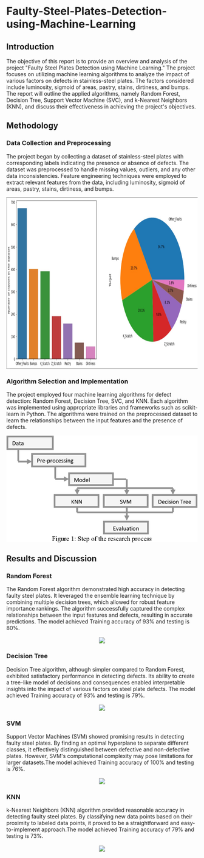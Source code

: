 # Faulty-Steel-Plates-Detection-using-Machine-Learning
## Introduction
The objective of this report is to provide an overview and analysis of the project "Faulty Steel Plates Detection using Machine Learning." The project focuses on utilizing machine learning algorithms to analyze the impact of various factors on defects in stainless-steel plates. The factors considered include luminosity, sigmoid of areas, pastry, stains, dirtiness, and bumps. The report will outline the applied algorithms, namely Random Forest, Decision Tree, Support Vector Machine (SVC), and k-Nearest Neighbors (KNN), and discuss their effectiveness in achieving the project's objectives.

## Methodology
### Data Collection and Preprocessing
The project began by collecting a dataset of stainless-steel plates with corresponding labels indicating the presence or absence of defects. The dataset was preprocessed to handle missing values, outliers, and any other data inconsistencies. Feature engineering techniques were employed to extract relevant features from the data, including luminosity, sigmoid of areas, pastry, stains, dirtiness, and bumps.
<p align="center">
  <img src="/Fiqures/111.jpg" align="center" width="900" height="450">
</p>


### Algorithm Selection and Implementation
The project employed four machine learning algorithms for defect detection: Random Forest, Decision Tree, SVC, and KNN. Each algorithm was implemented using appropriate libraries and frameworks such as scikit-learn in Python. The algorithms were trained on the preprocessed dataset to learn the relationships between the input features and the presence of defects.

<p align="center">
  <img src="/Fiqures/2.png" align="center" >
</p>

## Results and Discussion
### Random Forest
The Random Forest algorithm demonstrated high accuracy in detecting faulty steel plates. It leveraged the ensemble learning technique by combining multiple decision trees, which allowed for robust feature importance rankings. The algorithm successfully captured the complex relationships between the input features and defects, resulting in accurate predictions. The model achieved Training accuracy of 93% and testing is 80%.
<p align="center">
  <img src="/Fiqures/3.png" align="center" >
</p>

### Decision Tree
Decision Tree algorithm, although simpler compared to Random Forest, exhibited satisfactory performance in detecting defects. Its ability to create a tree-like model of decisions and consequences enabled interpretable insights into the impact of various factors on steel plate defects. The model achieved Training accuracy of 93% and testing is 79%.
<p align="center">
  <img src="/Fiqures/4.png" align="center" >
</p>

### SVM
Support Vector Machines (SVM) showed promising results in detecting faulty steel plates. By finding an optimal hyperplane to separate different classes, it effectively distinguished between defective and non-defective plates. However, SVM's computational complexity may pose limitations for larger datasets.The model achieved Training accuracy of 100% and testing is 76%.
<p align="center">
  <img src="/Fiqures/5.png" align="center" >
</p>

### KNN
k-Nearest Neighbors (KNN) algorithm provided reasonable accuracy in detecting faulty steel plates. By classifying new data points based on their proximity to labeled data points, it proved to be a straightforward and easy-to-implement approach.The model achieved Training accuracy of 79% and testing is 73%.
<p align="center">
  <img src="/Fiqures/6.png" align="center" >
</p>
